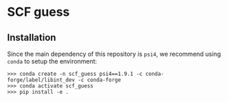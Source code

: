 # SCF guess

## Installation
Since the main dependency of this repository is `psi4`, we recommend using `conda` to setup the environment:
```
>>> conda create -n scf_guess psi4==1.9.1 -c conda-forge/label/libint_dev -c conda-forge
>>> conda activate scf_guess
>>> pip install -e .
```
